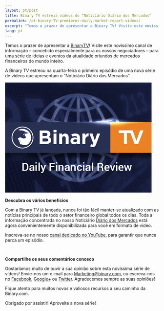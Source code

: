 ```yaml
---
layout: pt/post
title: Binary TV estreia vídeos do “Noticiário Diário dos Mercados” 
permalink: /pt-binary-TV-premieres-daily-market-report-videos/ 
excerpt: "Temos o prazer de apresentar a Binary TV! Visite este novíssimo canal de informação – concebido especialmente para os nossos negociadores – para uma série de ideias e eventos da atualidade oriundos de mercados financeiros do mundo inteiro..."  
lang: pt
---
```



Temos o prazer de apresentar a [BinaryTV](https://www.binary.com/?l=EN&utm_source=blog&utm_medium=social&utm_content=EN&utm_campaign=whatsnew)! Visite este novíssimo canal de informação – concebido especialmente para os nossos negociadores – para uma série de ideias e eventos da atualidade oriundos de mercados financeiros do mundo inteiro.
 
A Binary TV estreou na quarta-feira o primeiro episódio de uma nova série de vídeos que apresentam o “Noticiário Diário dos Mercados”.

![](/images/binarytv-thumbnail-img-.jpg)


**Descubra os vários benefícios**


Com a Binary TV já lançada, nunca foi tão fácil manter-se atualizado com as notícias principais de todo o setor financeiro global todos os dias. Toda a informação concentrada no nosso Noticiário [Diário dos Mercados](https://blog.binary.com/en/binary-tv/?utm_source=blog&utm_medium=social&utm_content=EN&utm_campaign=BinaryTV) está agora convenientemente disponibilizada para você em formato de vídeo.

Inscreva-se no nosso [canal dedicado no YouTube](https://www.youtube.com/playlist?list=PLVJJAiu3lRjYz1XO_yoyIRxgz5zBlQc-g), para garantir que nunca perca um episódio.

<br>


**Compartilhe os seus comentários conosco**

Gostaríamos muito de ouvir a sua opinião sobre esta novíssima série de vídeos! Envie-nos um e-mail para [Marketing@binary.com](mailto:marketing@binary.com), ou escreva-nos no [Facebook](https://www.facebook.com/binarydotcom), [Google+](https://plus.google.com/106251151552682209951) ou [Twitter](https://www.twitter.com/Binarydotcom). Agradecemos sempre as suas opiniões!

Fique atento para muitos novos e valiosos recursos a seu caminho da Binary.com.

Obrigado por assistir! Aproveite a nova série!


 

  


